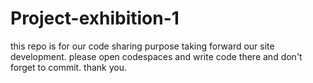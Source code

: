 # Project-exhibition-1
this repo is for our code sharing purpose taking forward our site development.
please open codespaces and write code there and don't forget to commit.
thank you.
